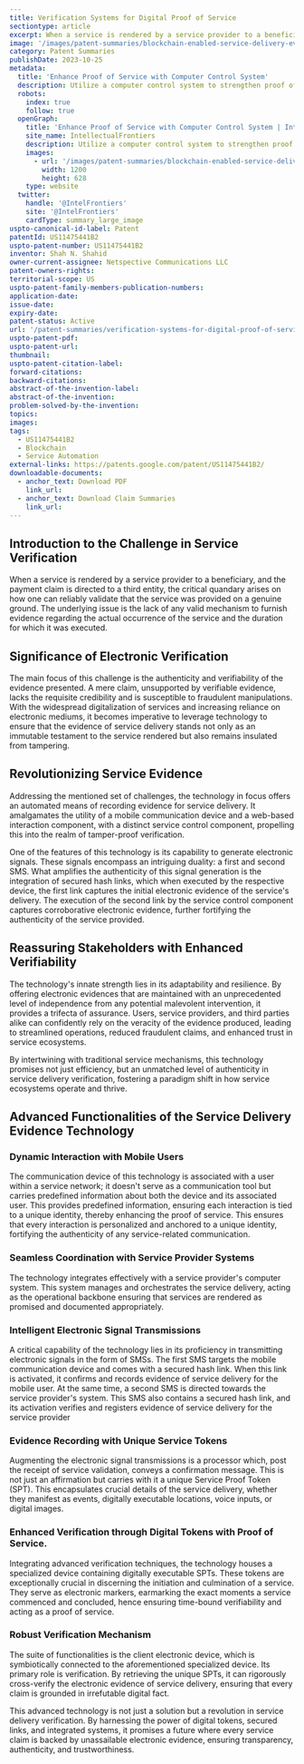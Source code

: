 ```yaml
---
title: Verification Systems for Digital Proof of Service
sectiontype: article
excerpt: When a service is rendered by a service provider to a beneficiary, and the payment claim is directed to a third entity, the critical quandary arises on how one can reliably validate that the service was provided on a genuine ground.
image: '/images/patent-summaries/blockchain-enabled-service-delivery-evidence-system.webp'
category: Patent Summaries
publishDate: 2023-10-25
metadata:
  title: 'Enhance Proof of Service with Computer Control System'
  description: Utilize a computer control system to strengthen proof of service and ensure reliable evidence of delivery. Improve your service verification process.
  robots:
    index: true
    follow: true
  openGraph:
    title: 'Enhance Proof of Service with Computer Control System | IntellectualFrontiers'
    site_name: IntellectualFrontiers
    description: Utilize a computer control system to strengthen proof of service and ensure reliable evidence of delivery. Improve your service verification process.
    images:
      - url: '/images/patent-summaries/blockchain-enabled-service-delivery-evidence-system.webp'
        width: 1200
        height: 628
    type: website
  twitter:
    handle: '@IntelFrontiers'
    site: '@IntelFrontiers'
    cardType: summary_large_image
uspto-canonical-id-label: Patent
patentId: US11475441B2
uspto-patent-number: US11475441B2
inventor: Shah N. Shahid
owner-current-assignee: Netspective Communications LLC
patent-owners-rights:
territorial-scope: US
uspto-patent-family-members-publication-numbers:
application-date:
issue-date:
expiry-date:
patent-status: Active
url: '/patent-summaries/verification-systems-for-digital-proof-of-service'
uspto-patent-pdf:
uspto-patent-url:
thumbnail:
uspto-patent-citation-label:
forward-citations:
backward-citations:
abstract-of-the-invention-label:
abstract-of-the-invention:
problem-solved-by-the-invention:
topics:
images:
tags:
  - US11475441B2
  - Blockchain
  - Service Automation
external-links: https://patents.google.com/patent/US11475441B2/
downloadable-documents:
  - anchor_text: Download PDF
    link_url:
  - anchor_text: Download Claim Summaries
    link_url:
---
```


## Introduction to the Challenge in Service Verification

When a service is rendered by a service provider to a beneficiary, and the payment claim is directed to a third entity, the critical quandary arises on how one can reliably validate that the service was provided on a genuine ground. The underlying issue is the lack of any valid mechanism to furnish evidence regarding the actual occurrence of the service and the duration for which it was executed.

## Significance of Electronic Verification

The main focus of this challenge is the authenticity and verifiability of the evidence presented. A mere claim, unsupported by verifiable evidence, lacks the requisite credibility and is susceptible to fraudulent manipulations. With the widespread digitalization of services and increasing reliance on electronic mediums, it becomes imperative to leverage technology to ensure that the evidence of service delivery stands not only as an immutable testament to the service rendered but also remains insulated from tampering.

## Revolutionizing Service Evidence

Addressing the mentioned set of challenges, the technology in focus offers an automated means of recording evidence for service delivery. It amalgamates the utility of a mobile communication device and a web-based interaction component, with a distinct service control component, propelling this into the realm of tamper-proof verification.

One of the features of this technology is its capability to generate electronic signals. These signals encompass an intriguing duality: a first and second SMS. What amplifies the authenticity of this signal generation is the integration of secured hash links, which when executed by the respective device, the first link captures the initial electronic evidence of the service's delivery. The execution of the second link by the service control component captures corroborative electronic evidence, further fortifying the authenticity of the service provided.

## Reassuring Stakeholders with Enhanced Verifiability

The technology's innate strength lies in its adaptability and resilience. By offering electronic evidences that are maintained with an unprecedented level of independence from any potential malevolent intervention, it provides a trifecta of assurance. Users, service providers, and third parties alike can confidently rely on the veracity of the evidence produced, leading to streamlined operations, reduced fraudulent claims, and enhanced trust in service ecosystems.

By intertwining with traditional service mechanisms, this technology promises not just efficiency, but an unmatched level of authenticity in service delivery verification, fostering a paradigm shift in how service ecosystems operate and thrive.

## Advanced Functionalities of the Service Delivery Evidence Technology

### Dynamic Interaction with Mobile Users

The communication device of this technology is associated with a user within a service network; it doesn't serve as a communication tool but carries predefined information about both the device and its associated user. This provides predefined information, ensuring each interaction is tied to a unique identity, thereby enhancing the proof of service. This ensures that every interaction is personalized and anchored to a unique identity, fortifying the authenticity of any service-related communication.

### Seamless Coordination with Service Provider Systems

The technology integrates effectively with a service provider's computer system. This system manages and orchestrates the service delivery, acting as the operational backbone ensuring that services are rendered as promised and documented appropriately.

### Intelligent Electronic Signal Transmissions

A critical capability of the technology lies in its proficiency in transmitting electronic signals in the form of SMSs. The first SMS targets the mobile communication device and comes with a secured hash link. When this link is activated, it confirms and records evidence of service delivery for the mobile user. At the same time, a second SMS is directed towards the service provider's system. This SMS also contains a secured hash link, and its activation verifies and registers evidence of service delivery for the service provider

### Evidence Recording with Unique Service Tokens

Augmenting the electronic signal transmissions is a processor which, post the receipt of service validation, conveys a confirmation message. This is not just an affirmation but carries with it a unique Service Proof Token (SPT). This encapsulates crucial details of the service delivery, whether they manifest as events, digitally executable locations, voice inputs, or digital images.

### Enhanced Verification through Digital Tokens with Proof of Service.

Integrating advanced verification techniques, the technology houses a specialized device containing digitally executable SPTs. These tokens are exceptionally crucial in discerning the initiation and culmination of a service. They serve as electronic markers, earmarking the exact moments a service commenced and concluded, hence ensuring time-bound verifiability and acting as a proof of service.

### Robust Verification Mechanism

The suite of functionalities is the client electronic device, which is symbiotically connected to the aforementioned specialized device. Its primary role is verification. By retrieving the unique SPTs, it can rigorously cross-verify the electronic evidence of service delivery, ensuring that every claim is grounded in irrefutable digital fact.

This advanced technology is not just a solution but a revolution in service delivery verification. By harnessing the power of digital tokens, secured links, and integrated systems, it promises a future where every service claim is backed by unassailable electronic evidence, ensuring transparency, authenticity, and trustworthiness.
